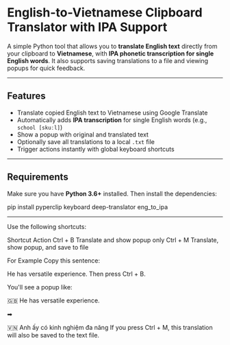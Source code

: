 #  English-to-Vietnamese Clipboard Translator with IPA Support

A simple Python tool that allows you to **translate English text** directly from your clipboard to **Vietnamese**, with **IPA phonetic transcription for single English words**. It also supports saving translations to a file and viewing popups for quick feedback.

---

##  Features

-  Translate copied English text to Vietnamese using Google Translate
-  Automatically adds **IPA transcription** for single English words (e.g., `school [skuːl]`)
-  Show a popup with original and translated text
-  Optionally save all translations to a local `.txt` file
-  Trigger actions instantly with global keyboard shortcuts

---

##  Requirements

Make sure you have **Python 3.6+** installed. Then install the dependencies:

pip install pyperclip keyboard deep-translator eng_to_ipa

--- 
Use the following shortcuts:

Shortcut	Action
Ctrl + B	Translate and show popup only
Ctrl + M	Translate, show popup, and save to file

For Example
Copy this sentence:

He has versatile experience.
Then press Ctrl + B.

You'll see a popup like:

🇬🇧 He has versatile experience.

➡

🇻🇳 Anh ấy có kinh nghiệm đa năng
If you press Ctrl + M, this translation will also be saved to the text file.
